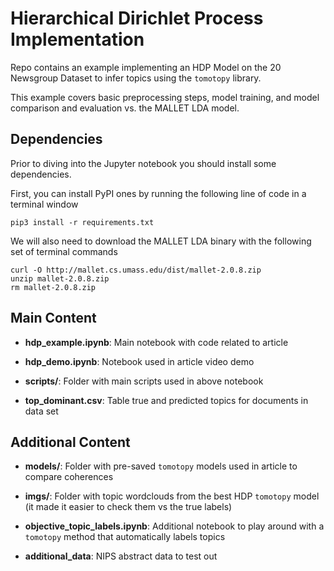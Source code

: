 # Hierarchical Dirichlet Process Implementation 

Repo contains an example implementing an HDP Model on the 20 Newsgroup Dataset to infer topics using the `tomotopy` library.

This example covers basic preprocessing steps, model training, and model comparison and evaluation vs. the MALLET LDA model.

## Dependencies
Prior to diving into the Jupyter notebook you should install some dependencies. 

First, you can install PyPI ones by running the following line of code in a terminal window
```
pip3 install -r requirements.txt
```

We will also need to download the MALLET LDA binary with the following set of terminal commands
```
curl -O http://mallet.cs.umass.edu/dist/mallet-2.0.8.zip
unzip mallet-2.0.8.zip
rm mallet-2.0.8.zip
```

## Main Content

- **hdp_example.ipynb**: Main notebook with code related to article

- **hdp_demo.ipynb**: Notebook used in article video demo 

- **scripts/**: Folder with main scripts used in above notebook

- **top_dominant.csv**: Table true and predicted topics for documents in data set

## Additional Content

- **models/**: Folder with pre-saved `tomotopy` models used in article to compare coherences

- **imgs/**: Folder with topic  wordclouds from the best HDP `tomotopy` model (it made it easier to check them vs the true labels)

- **objective_topic_labels.ipynb**: Additional notebook to play around with a `tomotopy` method that automatically labels topics

- **additional_data**: NIPS abstract data to test out
